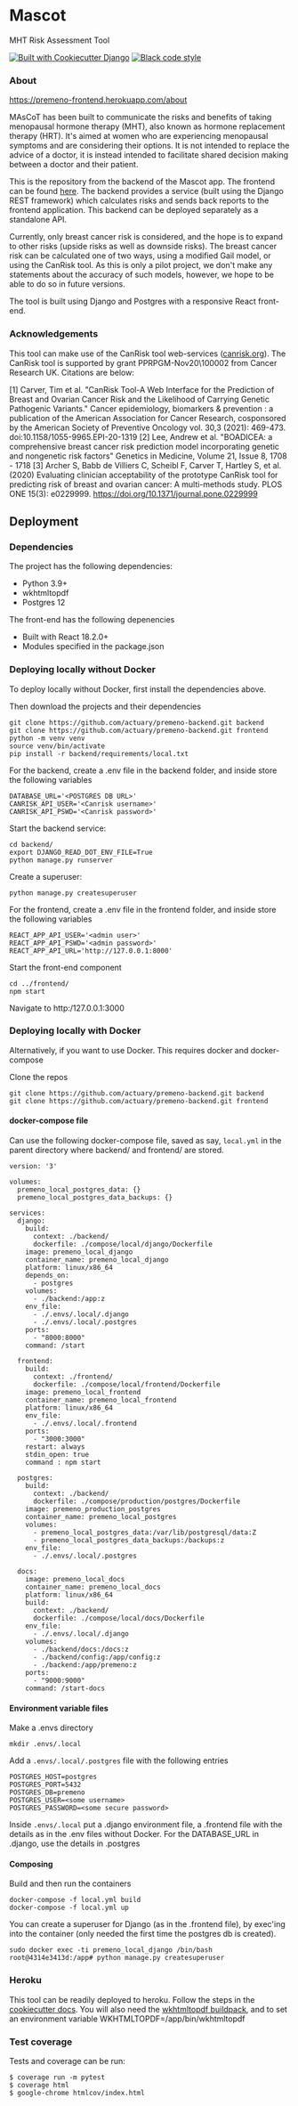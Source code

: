 # Mascot

MHT Risk Assessment Tool

[![Built with Cookiecutter Django](https://img.shields.io/badge/built%20with-Cookiecutter%20Django-ff69b4.svg?logo=cookiecutter)](https://github.com/cookiecutter/cookiecutter-django/)
[![Black code style](https://img.shields.io/badge/code%20style-black-000000.svg)](https://github.com/ambv/black)

### About
https://premeno-frontend.herokuapp.com/about

MAsCoT has been built to communicate the risks and benefits of taking menopausal hormone therapy (MHT), also known as
hormone replacement therapy (HRT). It's aimed at women who are experiencing menopausal symptoms and are considering
their options. It is not intended to replace the advice of a doctor, it is instead intended to facilitate shared
decision making between a doctor and their patient.

This is the repository from the backend of the Mascot app. The frontend can be found
[here](https://github.com/actuary/premeno-frontend). The backend provides a service (built using the Django REST
framework) which calculates risks and sends back reports to the frontend application. This
backend can be deployed separately as a standalone API.

Currently, only breast cancer risk is considered, and the hope is to expand to other risks (upside risks as well as
downside risks). The breast cancer risk can be calculated one of two ways, using a modified Gail model, or using
the CanRisk tool. As this is only a pilot project, we don't make any statements about the accuracy of such models,
however, we hope to be able to do so in future versions.

The tool is built using Django and Postgres with a responsive React front-end.

### Acknowledgements
This tool can make use of the CanRisk tool web-services ([canrisk.org](https://www.canrisk.org/about/)). The CanRisk tool is supported by grant PPRPGM-Nov20\100002 from
Cancer Research UK. Citations are below:

[1] Carver, Tim et al. "CanRisk Tool-A Web Interface for the Prediction of Breast and Ovarian Cancer Risk and the Likelihood of Carrying Genetic Pathogenic Variants." Cancer epidemiology, biomarkers & prevention : a publication of the American Association for Cancer Research, cosponsored by the American Society of Preventive Oncology vol. 30,3 (2021): 469-473. doi:10.1158/1055-9965.EPI-20-1319
[2] Lee, Andrew et al. "BOADICEA: a comprehensive breast cancer risk prediction model incorporating genetic and
nongenetic risk factors" Genetics in Medicine, Volume 21, Issue 8, 1708 - 1718
[3] Archer S, Babb de Villiers C, Scheibl F, Carver T, Hartley S, et al. (2020) Evaluating clinician acceptability of the prototype CanRisk tool for predicting risk of breast and ovarian cancer: A multi-methods study. PLOS ONE 15(3): e0229999. https://doi.org/10.1371/journal.pone.0229999


## Deployment
### Dependencies

The project has the following dependencies:
-   Python 3.9+
-   wkhtmltopdf
-   Postgres 12

The front-end has the following depenencies
-   Built with React 18.2.0+
-   Modules specified in the package.json

### Deploying locally without Docker

To deploy locally without Docker, first install the dependencies above.

Then download the projects and their dependencies
```
git clone https://github.com/actuary/premeno-backend.git backend
git clone https://github.com/actuary/premeno-backend.git frontend
python -m venv venv
source venv/bin/activate
pip install -r backend/requirements/local.txt
```

For the backend, create a .env file in the backend folder, and inside store the following variables
```
DATABASE_URL='<POSTGRES DB URL>'
CANRISK_API_USER='<Canrisk username>'
CANRISK_API_PSWD='<Canrisk password>'
```

Start the backend service:
```
cd backend/
export DJANGO_READ_DOT_ENV_FILE=True
python manage.py runserver
```

Create a superuser:
```
python manage.py createsuperuser
```

For the frontend, create a .env file in the frontend folder, and inside store the following variables
```
REACT_APP_API_USER='<admin user>'
REACT_APP_API_PSWD='<admin password>'
REACT_APP_API_URL='http://127.0.0.1:8000'
```

Start the front-end component
```
cd ../frontend/
npm start
```

Navigate to http:/127.0.0.1:3000

### Deploying locally with Docker
Alternatively, if you want to use Docker. This requires docker and docker-compose

Clone the repos
```
git clone https://github.com/actuary/premeno-backend.git backend
git clone https://github.com/actuary/premeno-backend.git frontend
```

#### docker-compose file

Can use the following docker-compose file, saved as say, `local.yml` in the parent directory where backend/ and
frontend/ are stored.
```
version: '3'

volumes:
  premeno_local_postgres_data: {}
  premeno_local_postgres_data_backups: {}

services:
  django:
    build:
      context: ./backend/
      dockerfile: ./compose/local/django/Dockerfile
    image: premeno_local_django
    container_name: premeno_local_django
    platform: linux/x86_64
    depends_on:
      - postgres
    volumes:
      - ./backend:/app:z
    env_file:
      - ./.envs/.local/.django
      - ./.envs/.local/.postgres
    ports:
      - "8000:8000"
    command: /start

  frontend:
    build:
      context: ./frontend/
      dockerfile: ./compose/local/frontend/Dockerfile
    image: premeno_local_frontend
    container_name: premeno_local_frontend
    platform: linux/x86_64
    env_file:
      - ./.envs/.local/.frontend
    ports:
      - "3000:3000"
    restart: always
    stdin_open: true
    command : npm start

  postgres:
    build:
      context: ./backend/
      dockerfile: ./compose/production/postgres/Dockerfile
    image: premeno_production_postgres
    container_name: premeno_local_postgres
    volumes:
      - premeno_local_postgres_data:/var/lib/postgresql/data:Z
      - premeno_local_postgres_data_backups:/backups:z
    env_file:
      - ./.envs/.local/.postgres

  docs:
    image: premeno_local_docs
    container_name: premeno_local_docs
    platform: linux/x86_64
    build:
      context: ./backend/
      dockerfile: ./compose/local/docs/Dockerfile
    env_file:
      - ./.envs/.local/.django
    volumes:
      - ./backend/docs:/docs:z
      - ./backend/config:/app/config:z
      - ./backend:/app/premeno:z
    ports:
      - "9000:9000"
    command: /start-docs
```

#### Environment variable files
Make a .envs directory
```
mkdir .envs/.local
```

Add a `.envs/.local/.postgres` file with the following entries
```
POSTGRES_HOST=postgres
POSTGRES_PORT=5432
POSTGRES_DB=premeno
POSTGRES_USER=<some username>
POSTGRES_PASSWORD=<some secure password>
```

Inside `.envs/.local` put a .django environment file, a .frontend file with the details as in the .env files without
Docker. For the DATABASE_URL in .django, use the details in .postgres

#### Composing
Build and then run the containers

```
docker-compose -f local.yml build
docker-compose -f local.yml up
```

You can create a superuser for Django (as in the .frontend file), by exec'ing into the container (only needed the first
time the postgres db is created).
```
sudo docker exec -ti premeno_local_django /bin/bash
root@4314e3413d:/app# python manage.py createsuperuser
```

### Heroku
This tool can be readily deployed to heroku. Follow the steps in the [cookiecutter docs](https://cookiecutter-django.readthedocs.io/en/latest/deployment-on-heroku.html).
You will also need the [wkhtmltopdf buildpack](https://github.com/dscout/wkhtmltopdf-buildpack), and to set an
environment variable WKHTMLTOPDF=/app/bin/wkhtmltopdf

### Test coverage

Tests and coverage can be run:
```
$ coverage run -m pytest
$ coverage html
$ google-chrome htmlcov/index.html
```
